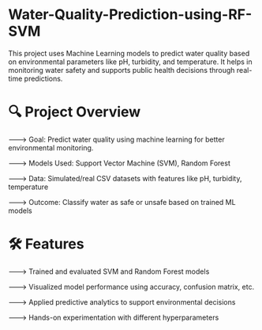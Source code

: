 # Water-Quality-Prediction-using-RF-SVM

This project uses Machine Learning models to predict water quality based on environmental parameters like pH, turbidity, and temperature. It helps in monitoring water safety and supports public health decisions through real-time predictions.

# 🔍 Project Overview

---> Goal: Predict water quality using machine learning for better environmental monitoring.

---> Models Used: Support Vector Machine (SVM), Random Forest

---> Data: Simulated/real CSV datasets with features like pH, turbidity, temperature

---> Outcome: Classify water as safe or unsafe based on trained ML models

# 🛠 Features

---> Trained and evaluated SVM and Random Forest models

---> Visualized model performance using accuracy, confusion matrix, etc.

---> Applied predictive analytics to support environmental decisions

---> Hands-on experimentation with different hyperparameters

